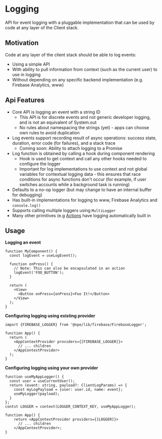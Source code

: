 # Logging

API for event logging with a pluggable implementation that can be used by code
at any layer of the Client stack.

## Motivation

Code at any layer of the client stack should be able to log events:

- Using a simple API
- With ability to pull information from context (such as the current user) to
  use in logging
- Without depending on any specific backend implementation (e.g. Firebase
  Analytics, www)

## Api Features

- Core API is logging an event with a string ID
  - This API is for discrete events and not generic developer logging, and is
    not an equivalent of System.out
  - No rules about namespacing the strings (yet) - apps can choose own rules to
    avoid duplication
- Log events support recording result of async operations: success state,
  duration, error code (for failures), and a stack trace
  - Coming soon: Ability to attach logging to a Promise
- Log function is obtained by calling a hook during component rendering
  - Hook is used to get context and call any other hooks needed to configure the
    logger
  - Important for log implementations to use context and not global variables
    for contextual logging data - this ensures that race conditions for async
    functions don't occur (for example, if user switches accounts while a
    background task is running)
- Defaults to a no-op logger (but may change to have an internal buffer for
  debugging)
- Has built-in implementations for logging to www, Firebase Analytics and
  `console.log()`
- Supports calling multiple loggers using `MultiLogger`
- Many other primitives (e.g [Actions](./actions.md) have logging automatically
  built in

## Usage

**Logging an event**

```tsx
function MyComponent() {
  const logEvent = useLogEvent();

  function onPress() {
    // Note: This can also be encapsulated in an action
    logEvent('FOO_BUTTON');
  }

  return (
    <View>
      <Button onPress={onPress}>Foo It!</Button>
    </View>
  );
}
```

**Configuring logging using existing provider**

```tsx
import {FIREBASE_LOGGER} from '@npe/lib/firebase/FirebaseLogger';

function App() {
  return (
    <AppContextProvider providers={[FIREBASE_LOGGER]}>
      // ... children
    </AppContextProvider>
  );
}
```

**Configuring logging using your own provider**

```tsx
function useMyAppLogger() {
  const user = useCurrentUser();
  return (event: string, payload?: ClientLogParams) => {
    const myLogPayload = {user: user.id, name: event};
    useMyLogger(payload);
  }
};
contst LOGGER = context(LOGGER_CONTEXT_KEY, useMyAppLogger);

function App() {
    return <AppContextProvider providers={[LOGGER]}>
      // ... children
    </AppContextProvider>;
}
```
